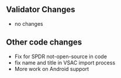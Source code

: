 ## Validator Changes

* no changes

## Other code changes

* Fix for SPDR not-open-source in code 
* fix name and title in VSAC import process
* More work on Android support 
